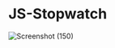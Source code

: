 # JS-Stopwatch

![Screenshot (150)](https://user-images.githubusercontent.com/61372017/89976942-84818d80-dc87-11ea-9155-46fec4361971.png)
